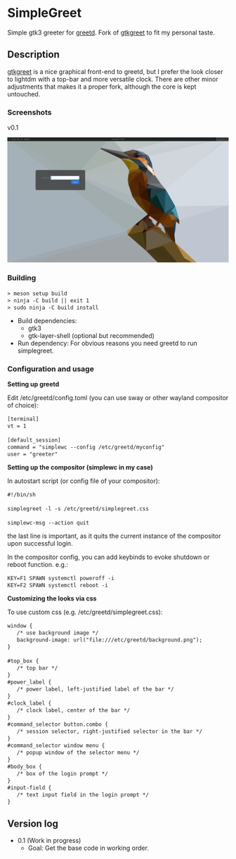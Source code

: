 # SimpleGreet
Simple gtk3 greeter for [greetd]. Fork of [gtkgreet] to fit my personal taste.

## Description

[gtkgreet] is a nice graphical front-end to greetd, but I prefer the look closer to lightdm with a top-bar and more versatile clock. There are other minor adjustments that makes it a proper fork, although the core is kept untouched. 

[greetd]: https://git.sr.ht/~kennylevinsen/greetd
[gtkgreet]: https://git.sr.ht/~kennylevinsen/gtkgreet


### Screenshots

v0.1

<img src="extra/simplegreet_2023-02-27.png" width="600" />


### Building

    > meson setup build
    > ninja -C build || exit 1
    > sudo ninja -C build install

 - Build dependencies:
   - gtk3
   - gtk-layer-shell (optional but recommended)
 - Run dependency: For obvious reasons you need greetd to run simplegreet.

### Configuration and usage

**Setting up greetd**

Edit /etc/greetd/config.toml (you can use sway or other wayland compositor of choice):

    [terminal]
    vt = 1

    [default_session]
    command = "simplewc --config /etc/greetd/myconfig"
    user = "greeter"

**Setting up the compositor (simplewc in my case)**

In autostart script (or config file of your compositor):

    #!/bin/sh

    simplegreet -l -s /etc/greetd/simplegreet.css 

    simplewc-msg --action quit

the last line is important, as it quits the current instance of the compositor upon successful login.

In the compositor config, you can add keybinds to evoke shutdown or reboot function. e.g.:

    KEY=F1 SPAWN systemctl poweroff -i
    KEY=F2 SPAWN systemctl reboot -i

**Customizing the looks via css**

To use custom css (e.g. /etc/greetd/simplegreet.css):

    window {
       /* use background image */
       background-image: url("file:///etc/greetd/background.png");
    }

    #top_box {
       /* top bar */
    }
    #power_label {
       /* power label, left-justified label of the bar */
    }
    #clock_label {
       /* clock label, center of the bar */
    }
    #command_selector button.combo {
       /* session selector, right-justified selector in the bar */
    }
    #command_selector window menu {
       /* popup window of the selector menu */
    }
    #body_box {
       /* box of the login prompt */
    }
    #input-field {
       /* text input field in the login prompt */
    }

## Version log

 - 0.1 (Work in progress)
   - Goal: Get the base code in working order.

